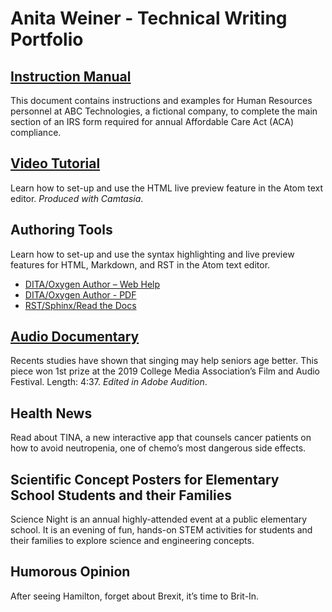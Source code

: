 # Anita Weiner - Technical Writing Portfolio
## [Instruction Manual](AnitaWeiner_ACADocument.pdf)
This document contains instructions and examples for Human Resources personnel at ABC Technologies, a fictional company, to complete the main section of an IRS form required for annual Affordable Care Act (ACA) compliance. 
## [Video Tutorial](Anita_HW_Camtasia3.mp4)
Learn how to set-up and use the HTML live preview feature in the Atom text editor. *Produced with Camtasia*. 
## Authoring Tools
Learn how to set-up and use the syntax highlighting and live preview features for HTML, Markdown, and RST in the Atom text editor.  
* [DITA/Oxygen Author – Web Help](Anita_DITA_HW/Anita_Revised/out/webhelp-responsive/index.html)
* [DITA/Oxygen Author - PDF](Anita_DITA_HW/Anita_Revised/out/pdf-css-html5/PDF.pdf)
* [RST/Sphinx/Read the Docs](https://atom-preview.readthedocs.io/en/latest/)  

## [Audio Documentary](mellowtones.mp3)
Recents studies have shown that singing may help seniors age better. This piece won 1st prize at the 2019 College Media Association’s Film and Audio Festival.  Length: 4:37. *Edited in Adobe Audition*.
## Health News
Read about TINA, a new interactive app that counsels cancer patients on how to avoid neutropenia, one of chemo’s most dangerous side effects.
## Scientific Concept Posters for Elementary School Students and their Families
Science Night is an annual highly-attended event at a public elementary school. It is an evening of fun, hands-on STEM activities for students and their families to explore science and engineering concepts. 
## Humorous Opinion
After seeing Hamilton, forget about Brexit, it’s time to Brit-In.
